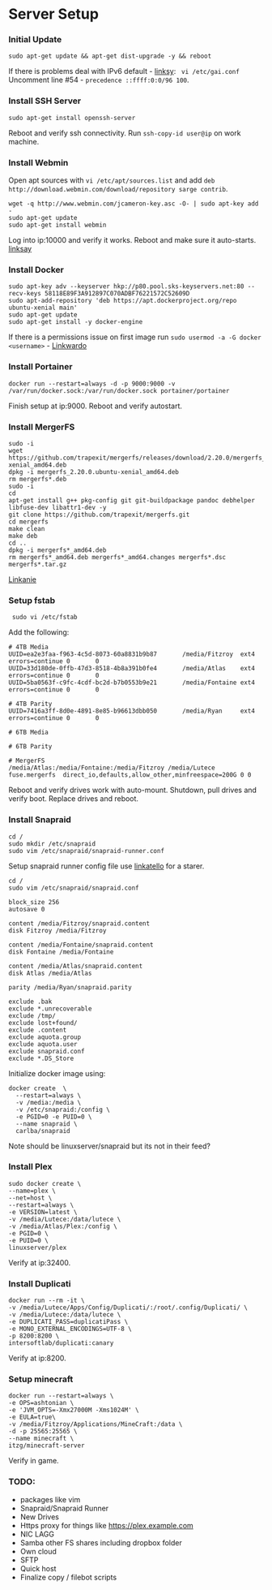 # Server Setup

### Initial Update
```sudo apt-get update && apt-get dist-upgrade -y && reboot```

If there is problems deal with IPv6 default - [linksy](https://askubuntu.com/questions/574569/apt-get-stuck-at-0-connecting-to-us-archive-ubuntu-com):
``` vi /etc/gai.conf``` Uncomment line #54 - ```precedence ::ffff:0:0/96 100```.

### Install SSH Server
``` sudo apt-get install openssh-server ```

Reboot and verify ssh connectivity. Run ```ssh-copy-id user@ip``` on work machine.

### Install Webmin
Open apt sources with ```vi /etc/apt/sources.list``` and add  ```deb http://download.webmin.com/download/repository sarge contrib```.
```
wget -q http://www.webmin.com/jcameron-key.asc -O- | sudo apt-key add -
sudo apt-get update
sudo apt-get install webmin
```
Log into ip:10000 and verify it works. Reboot and make sure it auto-starts.
[linksay](http://www.webmin.com/deb.html)

### Install Docker


```
sudo apt-key adv --keyserver hkp://p80.pool.sks-keyservers.net:80 --recv-keys 58118E89F3A912897C070ADBF76221572C52609D
sudo apt-add-repository 'deb https://apt.dockerproject.org/repo ubuntu-xenial main'
sudo apt-get update
sudo apt-get install -y docker-engine
```

If there is a permissions issue on first image run ``` sudo usermod -a -G docker <username> ``` - [Linkwardo](https://github.com/moby/moby/issues/5314)

### Install Portainer

```
docker run --restart=always -d -p 9000:9000 -v /var/run/docker.sock:/var/run/docker.sock portainer/portainer
```
Finish setup at ip:9000. Reboot and verify autostart.

### Install MergerFS
```
sudo -i
wget https://github.com/trapexit/mergerfs/releases/download/2.20.0/mergerfs_2.20.0.ubuntu-xenial_amd64.deb
dpkg -i mergerfs_2.20.0.ubuntu-xenial_amd64.deb
rm mergerfs*.deb
sudo -i
cd
apt-get install g++ pkg-config git git-buildpackage pandoc debhelper libfuse-dev libattr1-dev -y
git clone https://github.com/trapexit/mergerfs.git
cd mergerfs
make clean
make deb
cd ..
dpkg -i mergerfs*_amd64.deb
rm mergerfs*_amd64.deb mergerfs*_amd64.changes mergerfs*.dsc mergerfs*.tar.gz
```
[Linkanie](https://github.com/trapexit/mergerfs)

### Setup fstab

``` sudo vi /etc/fstab```

Add the following:
```
# 4TB Media
UUID=ea2e3faa-f963-4c5d-8073-60a8831b9b87       /media/Fitzroy  ext4    errors=continue 0       0
UUID=33d180de-0ffb-47d3-8518-4b8a391b0fe4       /media/Atlas    ext4    errors=continue 0       0
UUID=5ba0563f-c9fc-4cdf-bc2d-b7b0553b9e21       /media/Fontaine ext4    errors=continue 0       0

# 4TB Parity
UUID=7416a3ff-8d0e-4891-8e85-b96613dbb050       /media/Ryan     ext4    errors=continue 0       0

# 6TB Media

# 6TB Parity

# MergerFS
/media/Atlas:/media/Fontaine:/media/Fitzroy /media/Lutece fuse.mergerfs  direct_io,defaults,allow_other,minfreespace=200G 0 0
```
Reboot and verify drives work with auto-mount. Shutdown, pull drives and verify boot. Replace drives and reboot.
### Install Snapraid 
 ```
 cd /
 sudo mkdir /etc/snapraid
 sudo vim /etc/snapraid/snapraid-runner.conf
 ```
Setup snapraid runner config file use [linkatello](https://github.com/Chronial/snapraid-runner/blob/master/snapraid-runner.conf.example) for a starer. 

``` 
cd / 
sudo vim /etc/snapraid/snapraid.conf
```

```
block_size 256
autosave 0

content /media/Fitzroy/snapraid.content
disk Fitzroy /media/Fitzroy

content /media/Fontaine/snapraid.content
disk Fontaine /media/Fontaine

content /media/Atlas/snapraid.content
disk Atlas /media/Atlas

parity /media/Ryan/snapraid.parity

exclude .bak
exclude *.unrecoverable
exclude /tmp/
exclude lost+found/
exclude .content
exclude aquota.group
exclude aquota.user
exclude snapraid.conf
exclude *.DS_Store
```
Initialize docker image using: 
```
docker create  \
  --restart=always \
  -v /media:/media \
  -v /etc/snapraid:/config \
  -e PGID=0 -e PUID=0 \
  --name snapraid \
  carlba/snapraid
 ``` 
Note should be linuxserver/snapraid but its not in their feed? 

### Install Plex
```
sudo docker create \
--name=plex \
--net=host \
--restart=always \
-e VERSION=latest \
-v /media/Lutece:/data/lutece \
-v /media/Atlas/Plex:/config \
-e PGID=0 \
-e PUID=0 \
linuxserver/plex
```
Verify at ip:32400.


### Install Duplicati
```
docker run --rm -it \
-v /media/Lutece/Apps/Config/Duplicati/:/root/.config/Duplicati/ \
-v /media/Lutece:/data/lutece \
-e DUPLICATI_PASS=duplicatiPass \
-e MONO_EXTERNAL_ENCODINGS=UTF-8 \
-p 8200:8200 \
intersoftlab/duplicati:canary
```
Verify at ip:8200.


### Setup minecraft
```
docker run --restart=always \
-e OPS=ashtonian \
-e 'JVM_OPTS=-Xmx27000M -Xms1024M' \
-e EULA=true\
-v /media/Fitzroy/Applications/MineCraft:/data \
-d -p 25565:25565 \
--name minecraft \
itzg/minecraft-server
```
Verify in game.

### TODO:
* packages like vim
* Snapraid/Snapraid Runner
* New Drives
* Https proxy for things like https://plex.example.com
* NIC LAGG
* Samba other FS shares including dropbox folder 
* Own cloud
* SFTP
* Quick host
* Finalize copy / filebot scripts 
